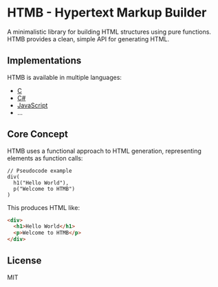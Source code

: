 # HTMB - Hypertext Markup Builder

A minimalistic library for building HTML structures using pure functions. HTMB provides a clean, simple API for generating HTML.

## Implementations

HTMB is available in multiple languages:

- [C](c/)
- [C#](cs/HtmbLibrary/)
- [JavaScript](js/)
- ...

## Core Concept

HTMB uses a functional approach to HTML generation, representing elements as function calls:

```
// Pseudocode example
div(
  h1("Hello World"),
  p("Welcome to HTMB")
)
```

This produces HTML like:

```html
<div>
  <h1>Hello World</h1>
  <p>Welcome to HTMB</p>
</div>
```

## License

MIT
